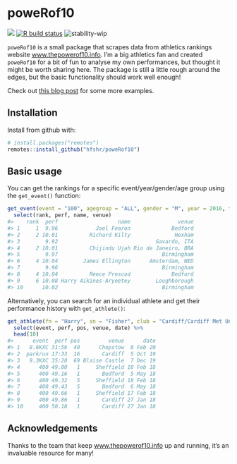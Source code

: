
<!-- README.md is generated from README.Rmd. Please edit that file -->

# poweRof10

<!-- badges: start -->

![](https://img.shields.io/badge/just-for%20fun-blue.svg) [![R build
status](https://github.com/hfshr/poweRof10/workflows/R-CMD-check/badge.svg)](https://github.com/hfshr/poweRof10/actions)
![stability-wip](https://img.shields.io/badge/stability-work_in_progress-lightgrey.svg)
<!-- badges: end -->

`poweRof10` is a small package that scrapes data from athletics rankings
website www.thepowerof10.info. I’m a big athletics fan and created
`poweRof10` for a bit of fun to analyse my own performances, but thought
it might be worth sharing here. The package is still a little rough
around the edges, but the basic functionality should work well enough!

Check out [this blog
post](https://hfshr.xyz/posts/2020-10-22-introducing-powerof10/) for
some more examples.

## Installation

Install from github with:

``` r
# install.packages("remotes")
remotes::install_github("hfshr/poweRof10")
```

## Basic usage

You can get the rankings for a specific event/year/gender/age group
using the `get_event()` function:

``` r
get_event(event = "100", agegroup = "ALL", gender = "M", year = 2016, top_n = 10) %>% 
  select(rank, perf, name, venue)
#>    rank  perf                   name               venue
#> 1     1  9.96            Joel Fearon             Bedford
#> 2     2 10.01          Richard Kilty              Hexham
#> 3        9.92                               Gavardo, ITA
#> 4     2 10.01          Chijindu Ujah Rio de Janeiro, BRA
#> 5        9.97                                 Birmingham
#> 6     4 10.04        James Ellington      Amsterdam, NED
#> 7        9.96                                 Birmingham
#> 8     4 10.04          Reece Prescod             Bedford
#> 9     6 10.08 Harry Aikines-Aryeetey        Loughborough
#> 10      10.02                                 Birmingham
```

Alternatively, you can search for an individual athlete and get their
performance history with `get_athlete()`:

``` r
get_athlete(fn = "Harry", sn = "Fisher", club = "Cardiff/Cardiff Met Uni") %>% 
  select(event, perf, pos, venue, date) %>% 
  head(10)
#>      event  perf pos         venue      date
#> 1   8.6KXC 31:56  40      Chepstow  8 Feb 20
#> 2  parkrun 17:33  16       Cardiff  5 Oct 19
#> 3   9.3KXC 35:28  69 Blaise Castle  7 Dec 19
#> 4      400 49.00   1     Sheffield 18 Feb 18
#> 5      400 49.16   1       Bedford  5 May 18
#> 6      400 49.32   5     Sheffield 18 Feb 18
#> 7      400 49.43   5       Bedford  6 May 18
#> 8      400 49.66   1     Sheffield 17 Feb 18
#> 9      400 49.86   1       Cardiff 27 Jan 18
#> 10     400 50.18   1       Cardiff 27 Jan 18
```

## Acknowledgements

Thanks to the team that keep www.thepowerof10.info up and running, it’s
an invaluable resource for many!
